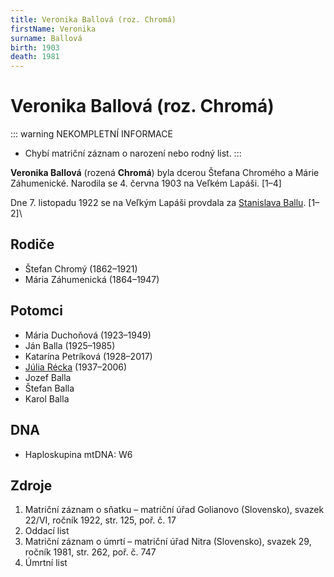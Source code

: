 ```yaml
---
title: Veronika Ballová (roz. Chromá)
firstName: Veronika
surname: Ballová
birth: 1903
death: 1981
---
```


# Veronika Ballová (roz. Chromá)

::: warning NEKOMPLETNÍ INFORMACE
- Chybí matriční záznam o narození nebo rodný list.
:::

**Veronika Ballová** (rozená **Chromá**) byla dcerou Štefana Chromého a Márie Záhumenické. Narodila se 4. června 1903 na Veľkém Lapáši. \[1–4\] 

Dne 7. listopadu 1922 se na Veľkým Lapáši provdala za [Stanislava Ballu](balla-stanislav-1895.md). \[1–2]\


## Rodiče

- Štefan Chromý (1862–1921)
- Mária Záhumenická (1864–1947)


## Potomci

- Mária Duchoňová (1923–1949)
- Ján Balla (1925–1985)
- Katarína Petríková (1928–2017)
- [Júlia Récka](ballova-julia-1937.md) (1937–2006)
- Jozef Balla
- Štefan Balla
- Karol Balla


## DNA

- Haploskupina mtDNA: W6


## Zdroje

1. Matriční záznam o sňatku – matriční úřad Golianovo (Slovensko), svazek 22/VI, ročník 1922, str. 125, poř. č. 17
2. Oddací list
3. Matriční záznam o úmrtí – matriční úřad Nitra (Slovensko), svazek 29, ročník 1981, str. 262, poř. č. 747
4. Úmrtní list
